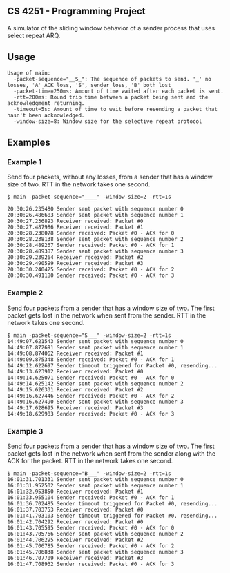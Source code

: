 ## CS 4251 - Programming Project

A simulator of the sliding window behavior of a sender process that uses select repeat ARQ.

## Usage

```
Usage of main:
  -packet-sequence="__S_": The sequence of packets to send. '_' no losses, 'A' ACK loss, 'S', sender loss, 'B' both lost
  -packet-time=250ms: Amount of time waited after each packet is sent.
  -rtt=200ms: Round trip time between a packet being sent and the acknowledgment returning.
  -timeout=5s: Amount of time to wait before resending a packet that hasn't been acknowledged.
  -window-size=8: Window size for the selective repeat protocol
```

## Examples

### Example 1
Send four packets, without any losses, from a sender that has a window size of two. RTT in the network takes one second.
```
$ main -packet-sequence="____" -window-size=2 -rtt=1s

20:30:26.235480 Sender sent packet with sequence number 0
20:30:26.486683 Sender sent packet with sequence number 1
20:30:27.236893 Receiver received: Packet #0
20:30:27.487986 Receiver received: Packet #1
20:30:28.238078 Sender received: Packet #0 - ACK for 0
20:30:28.238138 Sender sent packet with sequence number 2
20:30:28.489267 Sender received: Packet #0 - ACK for 1
20:30:28.489387 Sender sent packet with sequence number 3
20:30:29.239264 Receiver received: Packet #2
20:30:29.490599 Receiver received: Packet #3
20:30:30.240425 Sender received: Packet #0 - ACK for 2
20:30:30.491180 Sender received: Packet #0 - ACK for 3
```
### Example 2
Send four packets from a sender that has a window size of two. The first packet gets lost in the network when sent from the sender. RTT in the network takes one second.
```
$ main -packet-sequence="S___" -window-size=2 -rtt=1s
14:49:07.621543 Sender sent packet with sequence number 0
14:49:07.872691 Sender sent packet with sequence number 1
14:49:08.874062 Receiver received: Packet #1
14:49:09.875348 Sender received: Packet #0 - ACK for 1
14:49:12.622697 Sender timeout triggered for Packet #0, resending...
14:49:13.623912 Receiver received: Packet #0
14:49:14.625071 Sender received: Packet #0 - ACK for 0
14:49:14.625142 Sender sent packet with sequence number 2
14:49:15.626331 Receiver received: Packet #2
14:49:16.627446 Sender received: Packet #0 - ACK for 2
14:49:16.627490 Sender sent packet with sequence number 3
14:49:17.628695 Receiver received: Packet #3
14:49:18.629983 Sender received: Packet #0 - ACK for 3
```
### Example 3
Send four packets from a sender that has a window size of two. The first packet gets lost in the network when sent from the sender along with the ACK for the packet. RTT in the network takes one second.
```
$ main -packet-sequence="B___" -window-size=2 -rtt=1s
16:01:31.701331 Sender sent packet with sequence number 0
16:01:31.952502 Sender sent packet with sequence number 1
16:01:32.953850 Receiver received: Packet #1
16:01:33.955104 Sender received: Packet #0 - ACK for 1
16:01:36.702485 Sender timeout triggered for Packet #0, resending...
16:01:37.703753 Receiver received: Packet #0
16:01:41.703103 Sender timeout triggered for Packet #0, resending...
16:01:42.704292 Receiver received: Packet #0
16:01:43.705595 Sender received: Packet #0 - ACK for 0
16:01:43.705766 Sender sent packet with sequence number 2
16:01:44.706295 Receiver received: Packet #2
16:01:45.706785 Sender received: Packet #0 - ACK for 2
16:01:45.706838 Sender sent packet with sequence number 3
16:01:46.707709 Receiver received: Packet #3
16:01:47.708932 Sender received: Packet #0 - ACK for 3
```